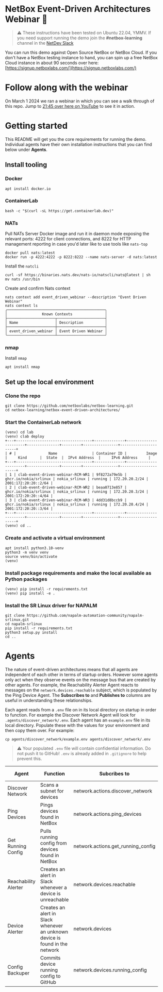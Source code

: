 # NetBox Event-Driven Architectures Webinar 🚀

> ⚠️ These instructions have been tested on Ubuntu 22.04, YMMV.
> If you need support running the demo join the **#netbox-learning** channel in the [NetDev Slack](https://netdev.chat/)

You can run this demo against Open Source NetBox or NetBox Cloud. If you don't have a NetBox testing instance to hand, you can spin up a free NetBox Cloud instance in about 90 seconds over here: [https://signup.netboxlabs.com/](https://signup.netboxlabs.com/)

# Follow along with the webinar

On March 1 2024 we ran a webinar in which you can see a walk through of this repo. Jump to [21:45 over here on YouTube](https://www.youtube.com/watch?v=K3qaLc8CYO8) to see it in action.

# Getting started

This README will get you the core requirements for running the demo. Individual agents have their own installation instructions that you can find below under **Agents**.

## Install tooling

### Docker
```
apt install docker.io
```

### ContainerLab
```
bash -c "$(curl -sL https://get.containerlab.dev)"
```

### NATs

Pull NATs Server Docker image and run it in daemon mode exposing the relevant ports: 4222 for client connections, and 8222 for HTTP management reporting in case you'd later like to use tools like `nats-top`
```
docker pull nats:latest
docker run -p 4222:4222 -p 8222:8222 --name nats-server -d nats:latest
```

Install the `natcli`

```
curl -sf https://binaries.nats.dev/nats-io/natscli/nats@latest | sh
mv nats /usr/bin
```

Create and confirm Nats context
```
nats context add event_driven_webinar --description "Event Driven Webinar"
nats context ls
╭─────────────────────────────────────────────╮
│                Known Contexts               │
├──────────────────────┬──────────────────────┤
│ Name                 │ Description          │
├──────────────────────┼──────────────────────┤
│ event_driven_webinar │ Event Driven Webinar │
╰──────────────────────┴──────────────────────╯
```

### nmap

Install `nmap`

```
apt install nmap
```


## Set up the local environment

### Clone the repo
```
git clone https://github.com/netboxlabs/netbox-learning.git
cd netbox-learning/netbox-event-driven-architectures/
```

### Start the ContainerLab network

```
(venv) cd lab
(venv) clab deploy
+---+-----------------------------------+--------------+-----------------------+---------------+---------+----------------+----------------------+
| # |               Name                | Container ID |         Image         |     Kind      |  State  |  IPv4 Address  |     IPv6 Address     |
+---+-----------------------------------+--------------+-----------------------+---------------+---------+----------------+----------------------+
| 1 | clab-event-driven-webinar-RCM-WR1 | 9f8272a79e5b | ghcr.io/nokia/srlinux | nokia_srlinux | running | 172.20.20.2/24 | 2001:172:20:20::2/64 |
| 2 | clab-event-driven-webinar-RCM-WR2 | beaa0713e857 | ghcr.io/nokia/srlinux | nokia_srlinux | running | 172.20.20.3/24 | 2001:172:20:20::4/64 |
| 3 | clab-event-driven-webinar-RCM-WR3 | 4dd31d8bccb9 | ghcr.io/nokia/srlinux | nokia_srlinux | running | 172.20.20.4/24 | 2001:172:20:20::3/64 |
+---+-----------------------------------+--------------+-----------------------+---------------+---------+----------------+----------------------+
(venv) cd ..
```

### Create and activate a virtual environment

```
apt install python3.10-venv
python3 -m venv venv
source venv/bin/activate
(venv)
```

### Install package requirements and make the local available as Python packages
 
```
(venv) pip install -r requirements.txt
(venv) pip install -e .
```

### Install the SR Linux driver for NAPALM
```
git clone https://github.com/napalm-automation-community/napalm-srlinux.git
cd napalm-srlinux
pip install -r requirements.txt
python3 setup.py install
cd ..
```
# Agents

The nature of event-driven architectures means that all agents are independent of each other in terms of startup orders. However some agents only act when they observe events on the message bus that are created by other agents. For example, the Reachability Alerter Agent reacts to messages on the `network.devices.reachable` subject, which is populated by the Ping Device Agent. The **Subscribes to** and **Publishes to** columns are useful in understanding these relationships.

Each agent reads from a `.env` file on in its local directory on startup in order to function. For example the Discover Network Agent will look for `.agents/discover_network/.env`. Each agent has an `example.env` file in its local directory. Populate these with the values for your environment and then copy them over. For example:

```
cp agents/discover_network/example.env agents/discover_network/.env
```

> ⚠️ Your populated `.env` file will contain confidential information. Do not push it to GitHub! `.env` is already added in `.gitignore` to help prevent this.

|Agent|Function|Subcribes to|Publishes to|External Dependencies|Instructions|
|---|---|---|---|---|---|
|Discover Network|Scans a subnet for devices|network.actions.discover_network|network.devices|Network|[README](./agents/discover_network/README.md)|
|Ping Devices|Pings devices found in NetBox|network.actions.ping_devices|network.devices.reachable|Network, NetBox|[README](./agents/ping_devices/README.md)|
|Get Running Config|Pulls running config from devices found in NetBox|network.actions.get_running_config|network.devices.running_config|Network, NetBox|[README](./agents/get_running_config/README.md)|
|Reachability Alerter|Creates an alert in Slack whenever a device is unreachable|network.devices.reachable|n/a|Slack|[README](./agents/reachability_alerter/README.md)|
|Device Alerter|Creates an alert in Slack whenever an unknown device is found in the network|network.devices|n/a|Slack, NetBox|[README](./agents/device_alerter/README.md)|
|Config Backuper|Commits device running config to GitHub|network.devices.running_config|n/a|GitHub|[README](./agents/config_backuper/README.md)|